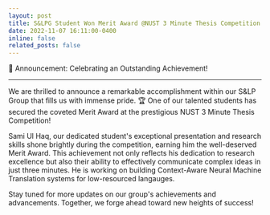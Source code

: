 ```yaml
---
layout: post
title: S&LPG Student Won Merit Award @NUST 3 Minute Thesis Competition
date: 2022-11-07 16:11:00-0400
inline: false
related_posts: false
---
```

🎉 Announcement: Celebrating an Outstanding Achievement!

***

We are thrilled to announce a remarkable accomplishment within our S&LP Group that fills us with immense pride. 🏆 One of our talented students has secured the coveted Merit Award at the prestigious NUST 3 Minute Thesis Competition!

Sami Ul Haq, our dedicated student's exceptional presentation and research skills shone brightly during the competition, earning him the well-deserved Merit Award. This achievement not only reflects his dedication to research excellence but also their ability to effectively communicate complex ideas in just three minutes. He is working on building Context-Aware Neural Machine Translation systems for low-resourced langauges. 

Stay tuned for more updates on our group's achievements and advancements. Together, we forge ahead toward new heights of success!
